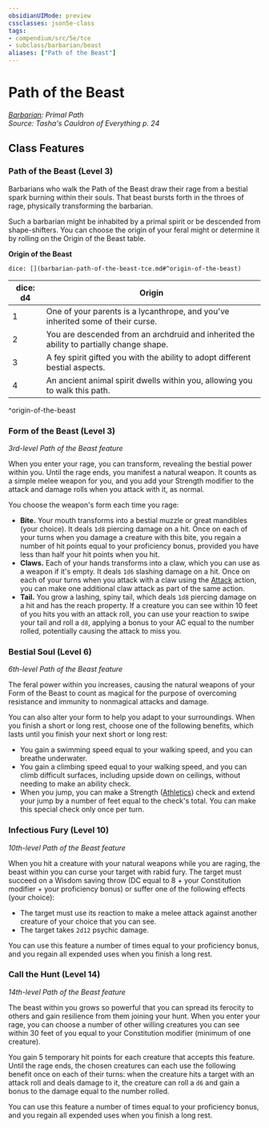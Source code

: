```yaml
---
obsidianUIMode: preview
cssclasses: json5e-class
tags:
- compendium/src/5e/tce
- subclass/barbarian/beast
aliases: ["Path of the Beast"]
---
```

# Path of the Beast
*[Barbarian](barbarian.md): Primal Path*  
*Source: Tasha's Cauldron of Everything p. 24*  


## Class Features

### Path of the Beast (Level 3)

Barbarians who walk the Path of the Beast draw their rage from a bestial spark burning within their souls. That beast bursts forth in the throes of rage, physically transforming the barbarian.

Such a barbarian might be inhabited by a primal spirit or be descended from shape-shifters. You can choose the origin of your feral might or determine it by rolling on the Origin of the Beast table.

**Origin of the Beast**

`dice: [](barbarian-path-of-the-beast-tce.md#^origin-of-the-beast)`

| dice: d4 | Origin |
|----------|--------|
| 1 | One of your parents is a lycanthrope, and you've inherited some of their curse. |
| 2 | You are descended from an archdruid and inherited the ability to partially change shape. |
| 3 | A fey spirit gifted you with the ability to adopt different bestial aspects. |
| 4 | An ancient animal spirit dwells within you, allowing you to walk this path. |
^origin-of-the-beast

### Form of the Beast (Level 3)

*3rd-level Path of the Beast feature*

When you enter your rage, you can transform, revealing the bestial power within you. Until the rage ends, you manifest a natural weapon. It counts as a simple melee weapon for you, and you add your Strength modifier to the attack and damage rolls when you attack with it, as normal.

You choose the weapon's form each time you rage:

- **Bite.** Your mouth transforms into a bestial muzzle or great mandibles (your choice). It deals `1d8` piercing damage on a hit. Once on each of your turns when you damage a creature with this bite, you regain a number of hit points equal to your proficiency bonus, provided you have less than half your hit points when you hit.  
- **Claws.** Each of your hands transforms into a claw, which you can use as a weapon if it's empty. It deals `1d6` slashing damage on a hit. Once on each of your turns when you attack with a claw using the [Attack](Mechanics/Rules/actions.md#Attack) action, you can make one additional claw attack as part of the same action.  
- **Tail.** You grow a lashing, spiny tail, which deals `1d8` piercing damage on a hit and has the reach property. If a creature you can see within 10 feet of you hits you with an attack roll, you can use your reaction to swipe your tail and roll a `d8`, applying a bonus to your AC equal to the number rolled, potentially causing the attack to miss you.  

### Bestial Soul (Level 6)

*6th-level Path of the Beast feature*

The feral power within you increases, causing the natural weapons of your Form of the Beast to count as magical for the purpose of overcoming resistance and immunity to nonmagical attacks and damage.

You can also alter your form to help you adapt to your surroundings. When you finish a short or long rest, choose one of the following benefits, which lasts until you finish your next short or long rest:

- You gain a swimming speed equal to your walking speed, and you can breathe underwater.  
- You gain a climbing speed equal to your walking speed, and you can climb difficult surfaces, including upside down on ceilings, without needing to make an ability check.  
- When you jump, you can make a Strength ([Athletics](Mechanics/Rules/skills.md#Athletics)) check and extend your jump by a number of feet equal to the check's total. You can make this special check only once per turn.  

### Infectious Fury (Level 10)

*10th-level Path of the Beast feature*

When you hit a creature with your natural weapons while you are raging, the beast within you can curse your target with rabid fury. The target must succeed on a Wisdom saving throw (DC equal to 8 + your Constitution modifier + your proficiency bonus) or suffer one of the following effects (your choice):

- The target must use its reaction to make a melee attack against another creature of your choice that you can see.  
- The target takes `2d12` psychic damage.  

You can use this feature a number of times equal to your proficiency bonus, and you regain all expended uses when you finish a long rest.

### Call the Hunt (Level 14)

*14th-level Path of the Beast feature*

The beast within you grows so powerful that you can spread its ferocity to others and gain resilience from them joining your hunt. When you enter your rage, you can choose a number of other willing creatures you can see within 30 feet of you equal to your Constitution modifier (minimum of one creature).

You gain 5 temporary hit points for each creature that accepts this feature. Until the rage ends, the chosen creatures can each use the following benefit once on each of their turns: when the creature hits a target with an attack roll and deals damage to it, the creature can roll a `d6` and gain a bonus to the damage equal to the number rolled.

You can use this feature a number of times equal to your proficiency bonus, and you regain all expended uses when you finish a long rest.
